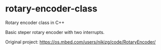 # rotary-encoder-class
Rotary encoder class in C++ 

Basic steper rotary encoder with two interrupts.

Original project: https://os.mbed.com/users/nikizg/code/RotaryEncoder/

